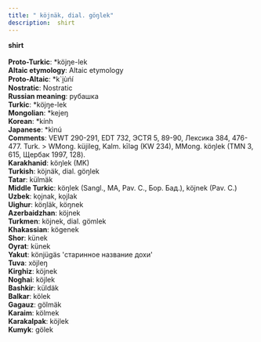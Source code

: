 ```yaml
---
title: " köjnäk, dial. göŋlek"
description:  shirt
---
```

<strong> shirt</strong><br><br>
<strong>Proto-Turkic</strong>:  *köjŋe-lek<br>
<strong>Altaic etymology</strong>:  Altaic etymology<br>
<strong> Proto-Altaic</strong>:  *k`i̯ùńí<br>
<strong>Nostratic</strong>:  Nostratic<br>
<strong>Russian meaning</strong>:  рубашка<br>
<strong>Turkic</strong>:  *köjŋe-lek<br>
<strong>Mongolian</strong>:  *kejeŋ<br>
<strong>Korean</strong>:  *kính<br>
<strong>Japanese</strong>:  *kìnú<br>
<strong>Comments</strong>:  VEWT 290-291, EDT 732, ЭСТЯ 5, 89-90, Лексика 384, 476-477. Turk. > WMong. küjileg, Kalm. kīlǝg (KW 234), MMong. köŋlek (TMN 3, 615, Щербак 1997, 128).<br>
<strong>Karakhanid</strong>:  köŋlek (MK)<br>
<strong>Turkish</strong>:  köjnäk, dial. göŋlek<br>
<strong>Tatar</strong>:  külmäk<br>
<strong>Middle Turkic</strong>:  köŋlek (Sangl., MA, Pav. C., Бор. Бад.), köjnek (Pav. C.)<br>
<strong>Uzbek</strong>:  kọjnak, kọjlak<br>
<strong>Uighur</strong>:  köŋläk, köŋnek<br>
<strong>Azerbaidzhan</strong>:  köjnek<br>
<strong>Turkmen</strong>:  köjnek, dial. gömlek<br>
<strong>Khakassian</strong>:  kögenek<br>
<strong>Shor</strong>:  künek<br>
<strong>Oyrat</strong>:  künek<br>
<strong>Yakut</strong>:  könjügäs 'старинное название дохи'<br>
<strong>Tuva</strong>:  xöjleŋ<br>
<strong>Kirghiz</strong>:  köjnek<br>
<strong>Noghai</strong>:  köjlek<br>
<strong>Bashkir</strong>:  küldäk<br>
<strong>Balkar</strong>:  kölek<br>
<strong>Gagauz</strong>:  gölmäk<br>
<strong>Karaim</strong>:  kölmek<br>
<strong>Karakalpak</strong>:  köjlek<br>
<strong>Kumyk</strong>:  gölek<br>


